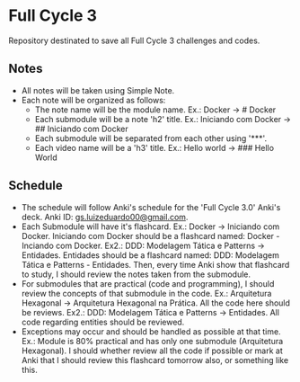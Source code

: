 # Full Cycle 3
Repository destinated to save all Full Cycle 3 challenges and codes.

## Notes

* All notes will be taken using Simple Note.
* Each note will be organized as follows:
    * The note name will be the module name. Ex.: Docker -> # Docker
    * Each submodule will be a note 'h2' title. Ex.: Iniciando com Docker -> ## Iniciando com Docker
    * Each submodule will be separated from each other using '***'.
    * Each video name will be a 'h3' title. Ex.: Hello world -> ### Hello World
 
## Schedule

* The schedule will follow Anki's schedule for the 'Full Cycle 3.0' Anki's deck.
Anki ID: gs.luizeduardo00@gmail.com.
* Each Submodule will have it's flashcard. Ex.: Docker -> Iniciando com Docker.
Iniciando com Docker should be a flashcard named: Docker - Inciando com Docker.
Ex2.: DDD: Modelagem Tática e Patterns -> Entidades. Entidades should be a flashcard named:
DDD: Modelagem Tática e Patterns - Entidades.
Then, every time Anki show that flashcard to study, I should review the notes taken from the
submodule.
* For submodules that are practical (code and programming), I should review the concepts
of that submodule in the code. Ex.: Arquitetura Hexagonal -> Arquitetura Hexagonal na Prática.
All the code here should be reviews. Ex2.: DDD: Modelagem Tática e Patterns -> Entidades. All code
regarding entities should be reviewed.
* Exceptions may occur and should be handled as possible at that time. Ex.: Module is 80% practical and has
only one submodule (Arquitetura Hexagonal). I should whether review all the code if possible or
mark at Anki that I should review this flashcard tomorrow also, or something like this. 